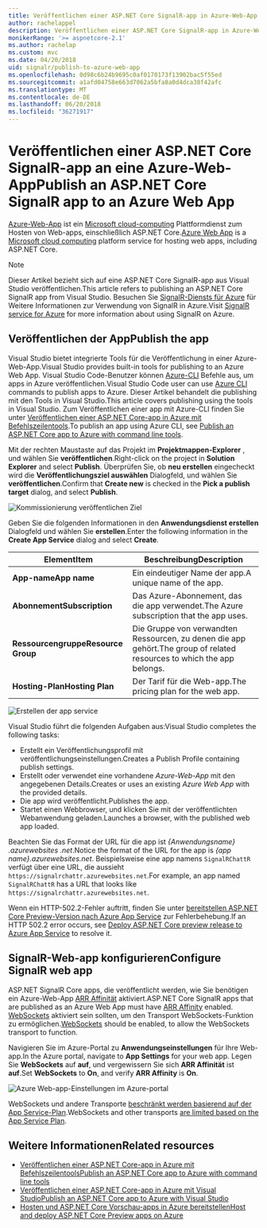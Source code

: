 ```yaml
---
title: Veröffentlichen einer ASP.NET Core SignalR-app in Azure-Web-App
author: rachelappel
description: Veröffentlichen einer ASP.NET Core SignalR-app in Azure-Web-App
monikerRange: '>= aspnetcore-2.1'
ms.author: rachelap
ms.custom: mvc
ms.date: 04/20/2018
uid: signalr/publish-to-azure-web-app
ms.openlocfilehash: 0d98c6b24b9695c0af0170173f13902bac5f55ed
ms.sourcegitcommit: a1afd04758e663d7062a5bfa8a0d4dca38f42afc
ms.translationtype: MT
ms.contentlocale: de-DE
ms.lasthandoff: 06/20/2018
ms.locfileid: "36271917"
---
```

# <a name="publish-an-aspnet-core-signalr-app-to-an-azure-web-app"></a><span data-ttu-id="13da2-103">Veröffentlichen einer ASP.NET Core SignalR-app an eine Azure-Web-App</span><span class="sxs-lookup"><span data-stu-id="13da2-103">Publish an ASP.NET Core SignalR app to an Azure Web App</span></span>

<span data-ttu-id="13da2-104">[Azure-Web-App](/azure/app-service/app-service-web-overview) ist ein [Microsoft cloud-computing](https://azure.microsoft.com/) Plattformdienst zum Hosten von Web-apps, einschließlich ASP.NET Core.</span><span class="sxs-lookup"><span data-stu-id="13da2-104">[Azure Web App](/azure/app-service/app-service-web-overview) is a [Microsoft cloud computing](https://azure.microsoft.com/) platform service for hosting web apps, including ASP.NET Core.</span></span>

> [!NOTE]
> <span data-ttu-id="13da2-105">Dieser Artikel bezieht sich auf eine ASP.NET Core SignalR-app aus Visual Studio veröffentlichen.</span><span class="sxs-lookup"><span data-stu-id="13da2-105">This article refers to publishing an ASP.NET Core SignalR app from Visual Studio.</span></span> <span data-ttu-id="13da2-106">Besuchen Sie [SignalR-Diensts für Azure](https://azure.microsoft.com/en-gb/services/signalr-service?) für Weitere Informationen zur Verwendung von SignalR in Azure.</span><span class="sxs-lookup"><span data-stu-id="13da2-106">Visit [SignalR service for Azure](https://azure.microsoft.com/en-gb/services/signalr-service?) for more information about using SignalR on Azure.</span></span>

## <a name="publish-the-app"></a><span data-ttu-id="13da2-107">Veröffentlichen der App</span><span class="sxs-lookup"><span data-stu-id="13da2-107">Publish the app</span></span>

<span data-ttu-id="13da2-108">Visual Studio bietet integrierte Tools für die Veröffentlichung in einer Azure-Web-App.</span><span class="sxs-lookup"><span data-stu-id="13da2-108">Visual Studio provides built-in tools for publishing to an Azure Web App.</span></span> <span data-ttu-id="13da2-109">Visual Studio Code-Benutzer können [Azure-CLI](/cli/azure) Befehle aus, um apps in Azure veröffentlichen.</span><span class="sxs-lookup"><span data-stu-id="13da2-109">Visual Studio Code user can use [Azure CLI](/cli/azure) commands to publish apps to Azure.</span></span> <span data-ttu-id="13da2-110">Dieser Artikel behandelt die publishing mit den Tools in Visual Studio.</span><span class="sxs-lookup"><span data-stu-id="13da2-110">This article covers publishing using the tools in Visual Studio.</span></span> <span data-ttu-id="13da2-111">Zum Veröffentlichen einer app mit Azure-CLI finden Sie unter [Veröffentlichen einer ASP.NET Core-app in Azure mit Befehlszeilentools](xref:tutorials/publish-to-azure-webapp-using-cli).</span><span class="sxs-lookup"><span data-stu-id="13da2-111">To publish an app using Azure CLI, see [Publish an ASP.NET Core app to Azure with command line tools](xref:tutorials/publish-to-azure-webapp-using-cli).</span></span>

<span data-ttu-id="13da2-112">Mit der rechten Maustaste auf das Projekt im **Projektmappen-Explorer** , und wählen Sie **veröffentlichen**.</span><span class="sxs-lookup"><span data-stu-id="13da2-112">Right-click on the project in **Solution Explorer** and select **Publish**.</span></span> <span data-ttu-id="13da2-113">Überprüfen Sie, ob **neu erstellen** eingecheckt wird die **Veröffentlichungsziel auswählen** Dialogfeld, und wählen Sie **veröffentlichen**.</span><span class="sxs-lookup"><span data-stu-id="13da2-113">Confirm that **Create new** is checked in the **Pick a publish target** dialog, and select **Publish**.</span></span>

![Kommissionierung veröffentlichen Ziel](publish-to-azure-web-app/_static/pick-publish-target-dialog.png)

<span data-ttu-id="13da2-115">Geben Sie die folgenden Informationen in den **Anwendungsdienst erstellen** Dialogfeld und wählen Sie **erstellen**.</span><span class="sxs-lookup"><span data-stu-id="13da2-115">Enter the following information in the **Create App Service** dialog and select **Create**.</span></span>

| <span data-ttu-id="13da2-116">Element</span><span class="sxs-lookup"><span data-stu-id="13da2-116">Item</span></span> | <span data-ttu-id="13da2-117">Beschreibung</span><span class="sxs-lookup"><span data-stu-id="13da2-117">Description</span></span> |
| ---- | ----------- |
| <span data-ttu-id="13da2-118">**App-name**</span><span class="sxs-lookup"><span data-stu-id="13da2-118">**App name**</span></span> | <span data-ttu-id="13da2-119">Ein eindeutiger Name der app.</span><span class="sxs-lookup"><span data-stu-id="13da2-119">A unique name of the app.</span></span> |
| <span data-ttu-id="13da2-120">**Abonnement**</span><span class="sxs-lookup"><span data-stu-id="13da2-120">**Subscription**</span></span> | <span data-ttu-id="13da2-121">Das Azure-Abonnement, das die app verwendet.</span><span class="sxs-lookup"><span data-stu-id="13da2-121">The Azure subscription that the app uses.</span></span> |
| <span data-ttu-id="13da2-122">**Ressourcengruppe**</span><span class="sxs-lookup"><span data-stu-id="13da2-122">**Resource Group**</span></span> | <span data-ttu-id="13da2-123">Die Gruppe von verwandten Ressourcen, zu denen die app gehört.</span><span class="sxs-lookup"><span data-stu-id="13da2-123">The group of related resources to which the app belongs.</span></span>  |
| <span data-ttu-id="13da2-124">**Hosting-Plan**</span><span class="sxs-lookup"><span data-stu-id="13da2-124">**Hosting Plan**</span></span> | <span data-ttu-id="13da2-125">Der Tarif für die Web-app.</span><span class="sxs-lookup"><span data-stu-id="13da2-125">The pricing plan for the web app.</span></span> |

![Erstellen der app service](publish-to-azure-web-app/_static/create-app-service-dialog.png)

<span data-ttu-id="13da2-127">Visual Studio führt die folgenden Aufgaben aus:</span><span class="sxs-lookup"><span data-stu-id="13da2-127">Visual Studio completes the following tasks:</span></span>

* <span data-ttu-id="13da2-128">Erstellt ein Veröffentlichungsprofil mit veröffentlichungseinstellungen.</span><span class="sxs-lookup"><span data-stu-id="13da2-128">Creates a Publish Profile containing publish settings.</span></span>
* <span data-ttu-id="13da2-129">Erstellt oder verwendet eine vorhandene *Azure-Web-App* mit den angegebenen Details.</span><span class="sxs-lookup"><span data-stu-id="13da2-129">Creates or uses an existing *Azure Web App* with the provided details.</span></span>
* <span data-ttu-id="13da2-130">Die app wird veröffentlicht.</span><span class="sxs-lookup"><span data-stu-id="13da2-130">Publishes the app.</span></span>
* <span data-ttu-id="13da2-131">Startet einen Webbrowser, und klicken Sie mit der veröffentlichten Webanwendung geladen.</span><span class="sxs-lookup"><span data-stu-id="13da2-131">Launches a browser, with the published web app loaded.</span></span>

<span data-ttu-id="13da2-132">Beachten Sie das Format der URL für die app ist *{Anwendungsname} .azurewebsites .net*.</span><span class="sxs-lookup"><span data-stu-id="13da2-132">Notice the format of the URL for the app is *{app name}.azurewebsites.net*.</span></span> <span data-ttu-id="13da2-133">Beispielsweise eine app namens `SignalRChattR` verfügt über eine URL, die aussieht `https://signalrchattr.azurewebsites.net`.</span><span class="sxs-lookup"><span data-stu-id="13da2-133">For example, an app named `SignalRChattR` has a URL that looks like `https://signalrchattr.azurewebsites.net`.</span></span>

<span data-ttu-id="13da2-134">Wenn ein HTTP-502.2-Fehler auftritt, finden Sie unter [bereitstellen ASP.NET Core Preview-Version nach Azure App Service](xref:host-and-deploy/azure-apps/index) zur Fehlerbehebung.</span><span class="sxs-lookup"><span data-stu-id="13da2-134">If an HTTP 502.2 error occurs, see [Deploy ASP.NET Core preview release to Azure App Service](xref:host-and-deploy/azure-apps/index) to resolve it.</span></span>

## <a name="configure-signalr-web-app"></a><span data-ttu-id="13da2-135">SignalR-Web-app konfigurieren</span><span class="sxs-lookup"><span data-stu-id="13da2-135">Configure SignalR web app</span></span>

<span data-ttu-id="13da2-136">ASP.NET SignalR Core apps, die veröffentlicht werden, wie Sie benötigen ein Azure-Web-App [ARR Affinität](https://en.wikipedia.org/wiki/Application_Request_Routing) aktiviert.</span><span class="sxs-lookup"><span data-stu-id="13da2-136">ASP.NET Core SignalR apps that are published as an Azure Web App must have [ARR Affinity](https://en.wikipedia.org/wiki/Application_Request_Routing) enabled.</span></span> <span data-ttu-id="13da2-137">[WebSockets](xref:fundamentals/websockets) aktiviert sein sollten, um den Transport WebSockets-Funktion zu ermöglichen.</span><span class="sxs-lookup"><span data-stu-id="13da2-137">[WebSockets](xref:fundamentals/websockets) should be enabled, to allow the WebSockets transport to function.</span></span>

<span data-ttu-id="13da2-138">Navigieren Sie im Azure-Portal zu **Anwendungseinstellungen** für Ihre Web-app.</span><span class="sxs-lookup"><span data-stu-id="13da2-138">In the Azure portal, navigate to **App Settings** for your web app.</span></span> <span data-ttu-id="13da2-139">Legen Sie **WebSockets** auf **auf**, und vergewissern Sie sich **ARR Affinität** ist **auf**.</span><span class="sxs-lookup"><span data-stu-id="13da2-139">Set **WebSockets** to **On**, and verify **ARR Affinity** is **On**.</span></span>

![Azure Web-app-Einstellungen im Azure-portal](publish-to-azure-web-app/_static/azure-web-app-settings.png)

 <span data-ttu-id="13da2-141">WebSockets und andere Transporte [beschränkt werden basierend auf der App Service-Plan](/azure/azure-subscription-service-limits#app-service-limits).</span><span class="sxs-lookup"><span data-stu-id="13da2-141">WebSockets and other transports [are limited based on the App Service Plan](/azure/azure-subscription-service-limits#app-service-limits).</span></span>

## <a name="related-resources"></a><span data-ttu-id="13da2-142">Weitere Informationen</span><span class="sxs-lookup"><span data-stu-id="13da2-142">Related resources</span></span>

* [<span data-ttu-id="13da2-143">Veröffentlichen einer ASP.NET Core-app in Azure mit Befehlszeilentools</span><span class="sxs-lookup"><span data-stu-id="13da2-143">Publish an ASP.NET Core app to Azure with command line tools</span></span>](xref:tutorials/publish-to-azure-webapp-using-cli?tabs=windows)
* [<span data-ttu-id="13da2-144">Veröffentlichen einer ASP.NET Core-app in Azure mit Visual Studio</span><span class="sxs-lookup"><span data-stu-id="13da2-144">Publish an ASP.NET Core app to Azure with Visual Studio</span></span>](xref:tutorials/publish-to-azure-webapp-using-vs)
* [<span data-ttu-id="13da2-145">Hosten und ASP.NET Core Vorschau-apps in Azure bereitstellen</span><span class="sxs-lookup"><span data-stu-id="13da2-145">Host and deploy ASP.NET Core Preview apps on Azure</span></span>](xref:host-and-deploy/azure-apps/index#deploy-aspnet-core-preview-release-to-azure-app-service)
